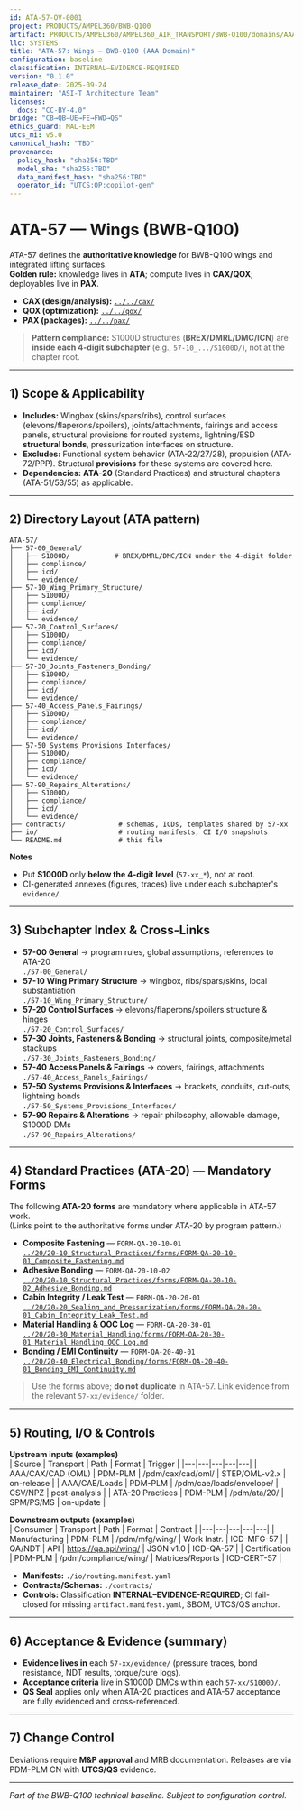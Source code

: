 ```yaml
---
id: ATA-57-OV-0001
project: PRODUCTS/AMPEL360/BWB-Q100
artifact: PRODUCTS/AMPEL360/AMPEL360_AIR_TRANSPORT/BWB-Q100/domains/AAA/ata/ATA-57/README.md
llc: SYSTEMS
title: "ATA-57: Wings — BWB-Q100 (AAA Domain)"
configuration: baseline
classification: INTERNAL–EVIDENCE-REQUIRED
version: "0.1.0"
release_date: 2025-09-24
maintainer: "ASI-T Architecture Team"
licenses:
  docs: "CC-BY-4.0"
bridge: "CB→QB→UE→FE→FWD→QS"
ethics_guard: MAL-EEM
utcs_mi: v5.0
canonical_hash: "TBD"
provenance:
  policy_hash: "sha256:TBD"
  model_sha: "sha256:TBD"
  data_manifest_hash: "sha256:TBD"
  operator_id: "UTCS:OP:copilot-gen"
---
```


# ATA-57 — Wings (BWB-Q100)

ATA-57 defines the **authoritative knowledge** for BWB-Q100 wings and integrated lifting surfaces.  
**Golden rule:** knowledge lives in **ATA**; compute lives in **CAX/QOX**; deployables live in **PAX**.

- **CAX (design/analysis):** [`../../cax/`](../../cax/)
- **QOX (optimization):** [`../../qox/`](../../qox/)
- **PAX (packages):** [`../../pax/`](../../pax/)

> **Pattern compliance:** S1000D structures (**BREX/DMRL/DMC/ICN**) are **inside each 4-digit subchapter** (e.g., `57-10_.../S1000D/`), not at the chapter root.

---

## 1) Scope & Applicability

- **Includes:** Wingbox (skins/spars/ribs), control surfaces (elevons/flaperons/spoilers), joints/attachments, fairings and access panels, structural provisions for routed systems, lightning/ESD **structural bonds**, pressurization interfaces on structure.
- **Excludes:** Functional system behavior (ATA-22/27/28), propulsion (ATA-72/PPP). Structural **provisions** for these systems are covered here.
- **Dependencies:** **ATA-20** (Standard Practices) and structural chapters (ATA-51/53/55) as applicable.

---

## 2) Directory Layout (ATA pattern)

```
ATA-57/
├── 57-00_General/
│   ├── S1000D/           # BREX/DMRL/DMC/ICN under the 4-digit folder
│   ├── compliance/
│   ├── icd/
│   └── evidence/
├── 57-10_Wing_Primary_Structure/
│   ├── S1000D/
│   ├── compliance/
│   ├── icd/
│   └── evidence/
├── 57-20_Control_Surfaces/
│   ├── S1000D/
│   ├── compliance/
│   ├── icd/
│   └── evidence/
├── 57-30_Joints_Fasteners_Bonding/
│   ├── S1000D/
│   ├── compliance/
│   ├── icd/
│   └── evidence/
├── 57-40_Access_Panels_Fairings/
│   ├── S1000D/
│   ├── compliance/
│   ├── icd/
│   └── evidence/
├── 57-50_Systems_Provisions_Interfaces/
│   ├── S1000D/
│   ├── compliance/
│   ├── icd/
│   └── evidence/
├── 57-90_Repairs_Alterations/
│   ├── S1000D/
│   ├── compliance/
│   ├── icd/
│   └── evidence/
├── contracts/             # schemas, ICDs, templates shared by 57-xx
├── io/                    # routing manifests, CI I/O snapshots
└── README.md              # this file
```

**Notes**
- Put **S1000D** only **below the 4-digit level** (`57-xx_*`), not at root.
- CI-generated annexes (figures, traces) live under each subchapter's `evidence/`.

---

## 3) Subchapter Index & Cross-Links

- **57-00 General** → program rules, global assumptions, references to ATA-20  
  `./57-00_General/`
- **57-10 Wing Primary Structure** → wingbox, ribs/spars/skins, local substantiation  
  `./57-10_Wing_Primary_Structure/`
- **57-20 Control Surfaces** → elevons/flaperons/spoilers structure & hinges  
  `./57-20_Control_Surfaces/`
- **57-30 Joints, Fasteners & Bonding** → structural joints, composite/metal stackups  
  `./57-30_Joints_Fasteners_Bonding/`
- **57-40 Access Panels & Fairings** → covers, fairings, attachments  
  `./57-40_Access_Panels_Fairings/`
- **57-50 Systems Provisions & Interfaces** → brackets, conduits, cut-outs, lightning bonds  
  `./57-50_Systems_Provisions_Interfaces/`
- **57-90 Repairs & Alterations** → repair philosophy, allowable damage, S1000D DMs  
  `./57-90_Repairs_Alterations/`

---

## 4) Standard Practices (ATA-20) — Mandatory Forms

The following **ATA-20 forms** are mandatory where applicable in ATA-57 work.  
(Links point to the authoritative forms under ATA-20 by program pattern.)

- **Composite Fastening** — `FORM-QA-20-10-01`  
  [`../20/20-10_Structural_Practices/forms/FORM-QA-20-10-01_Composite_Fastening.md`](../20/20-10_Structural_Practices/forms/FORM-QA-20-10-01_Composite_Fastening.md)
- **Adhesive Bonding** — `FORM-QA-20-10-02`  
  [`../20/20-10_Structural_Practices/forms/FORM-QA-20-10-02_Adhesive_Bonding.md`](../20/20-10_Structural_Practices/forms/FORM-QA-20-10-02_Adhesive_Bonding.md)
- **Cabin Integrity / Leak Test** — `FORM-QA-20-20-01`  
  [`../20/20-20_Sealing_and_Pressurization/forms/FORM-QA-20-20-01_Cabin_Integrity_Leak_Test.md`](../20/20-20_Sealing_and_Pressurization/forms/FORM-QA-20-20-01_Cabin_Integrity_Leak_Test.md)
- **Material Handling & OOC Log** — `FORM-QA-20-30-01`  
  [`../20/20-30_Material_Handling/forms/FORM-QA-20-30-01_Material_Handling_OOC_Log.md`](../20/20-30_Material_Handling/forms/FORM-QA-20-30-01_Material_Handling_OOC_Log.md)
- **Bonding / EMI Continuity** — `FORM-QA-20-40-01`  
  [`../20/20-40_Electrical_Bonding/forms/FORM-QA-20-40-01_Bonding_EMI_Continuity.md`](../20/20-40_Electrical_Bonding/forms/FORM-QA-20-40-01_Bonding_EMI_Continuity.md)

> Use the forms above; **do not duplicate** in ATA-57. Link evidence from the relevant `57-xx/evidence/` folder.

---

## 5) Routing, I/O & Controls

**Upstream inputs (examples)**  
| Source | Transport | Path | Format | Trigger |
|---|---|---|---|---|
| AAA/CAX/CAD (OML) | PDM-PLM | /pdm/cax/cad/oml/ | STEP/OML-v2.x | on-release |
| AAA/CAE/Loads | PDM-PLM | /pdm/cae/loads/envelope/ | CSV/NPZ | post-analysis |
| ATA-20 Practices | PDM-PLM | /pdm/ata/20/ | SPM/PS/MS | on-update |

**Downstream outputs (examples)**  
| Consumer | Transport | Path | Format | Contract |
|---|---|---|---|---|
| Manufacturing | PDM-PLM | /pdm/mfg/wing/ | Work Instr. | ICD-MFG-57 |
| QA/NDT | API | https://qa.api/wing/ | JSON v1.0 | ICD-QA-57 |
| Certification | PDM-PLM | /pdm/compliance/wing/ | Matrices/Reports | ICD-CERT-57 |

- **Manifests:** `./io/routing.manifest.yaml`  
- **Contracts/Schemas:** `./contracts/`  
- **Controls:** Classification **INTERNAL–EVIDENCE-REQUIRED**; CI fail-closed for missing `artifact.manifest.yaml`, SBOM, UTCS/QS anchor.

---

## 6) Acceptance & Evidence (summary)

- **Evidence lives in** each `57-xx/evidence/` (pressure traces, bond resistance, NDT results, torque/cure logs).  
- **Acceptance criteria** live in S1000D DMCs within each `57-xx/S1000D/`.  
- **QS Seal** applies only when ATA-20 practices and ATA-57 acceptance are fully evidenced and cross-referenced.

---

## 7) Change Control

Deviations require **M&P approval** and MRB documentation. Releases are via PDM-PLM CN with **UTCS/QS** evidence.

---
*Part of the BWB-Q100 technical baseline. Subject to configuration control.*
